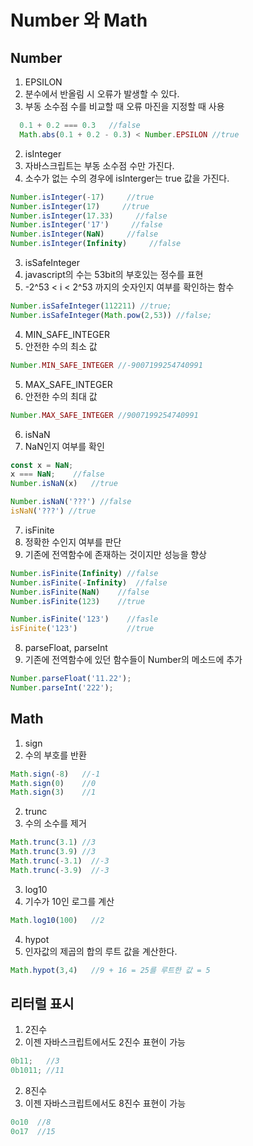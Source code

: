 # Number 와 Math

## Number
1. EPSILON
  1. 분수에서 반올림 시 오류가 발생할 수 있다.
  2. 부동 소수점 수를 비교할 때 오류 마진을 지정할 때 사용
  ```javascript
    0.1 + 0.2 === 0.3   //false  
    Math.abs(0.1 + 0.2 - 0.3) < Number.EPSILON //true
  ```
2. isInteger
  1. 자바스크립트는 부동 소수점 수만 가진다.
  2. 소수가 없는 수의 경우에 isInterger는 true 값을 가진다.
  ```javascript
  Number.isInteger(-17)     //true
  Number.isInteger(17)     //true
  Number.isInteger(17.33)     //false
  Number.isInteger('17')     //false
  Number.isInteger(NaN)     //false
  Number.isInteger(Infinity)     //false
  ```
3. isSafeInteger
  1. javascript의 수는 53bit의 부호있는 정수를 표현
  2. -2^53 < i < 2^53 까지의 숫자인지 여부를 확인하는 함수
  ```javascript
  Number.isSafeInteger(112211) //true;
  Number.isSafeInteger(Math.pow(2,53)) //false;
  ```
4. MIN_SAFE_INTEGER
  1. 안전한 수의 최소 값
  ```javascript
  Number.MIN_SAFE_INTEGER //-9007199254740991
  ```
5. MAX_SAFE_INTEGER
  1. 안전한 수의 최대 값
  ```javascript
  Number.MAX_SAFE_INTEGER //9007199254740991
  ``` 
6. isNaN
  1. NaN인지 여부를 확인
  ```javascript
  const x = NaN;
  x === NaN;    //false
  Number.isNaN(x)   //true
  
  Number.isNaN('???') //false
  isNaN('???') //true
  ```
7. isFinite
  1. 정확한 수인지 여부를 판단
  2. 기존에 전역함수에 존재하는 것이지만 성능을 향상
  ```javascript
  Number.isFinite(Infinity) //false
  Number.isFinite(-Infinity)  //false
  Number.isFinite(NaN)    //false
  Number.isFinite(123)    //true
  
  Number.isFinite('123')    //fasle
  isFinite('123')           //true
  ```
8. parseFloat, parseInt
  1. 기존에 전역함수에 있던 함수들이 Number의 메소드에 추가
  ```javascript
  Number.parseFloat('11.22');
  Number.parseInt('222');
  ```
 
## Math
1. sign
  1. 수의 부호를 반환
  ```javascript
  Math.sign(-8)   //-1
  Math.sign(0)    //0
  Math.sign(3)    //1
  ```
2. trunc
  1. 수의 소수를 제거
  ```javascript
  Math.trunc(3.1) //3
  Math.trunc(3.9) //3
  Math.trunc(-3.1)  //-3
  Math.trunc(-3.9)  //-3
  ```
3. log10
  1. 기수가 10인 로그를 계산
  ```javascript
  Math.log10(100)   //2
  ```
4. hypot
  1. 인자값의 제곱의 합의 루트 값을 계산한다.
  ```javascript
  Math.hypot(3,4)   //9 + 16 = 25를 루트한 값 = 5
  ```

## 리터럴 표시
1. 2진수 
  1. 이젠 자바스크립트에서도 2진수 표현이 가능
  ```javascript
  0b11;   //3
  0b1011; //11
  ```
2. 8진수
  1. 이젠 자바스크립트에서도 8진수 표현이 가능
  ```javascript
  0o10  //8
  0o17  //15
  ```
